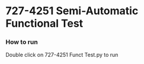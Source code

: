# 727-4251 Semi-Automatic Functional Test

### How to run
Double click on 727-4251 Funct Test.py to run